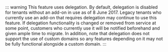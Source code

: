 ::: warning
This feature uses delegation. By default, delegation is disabled for tenants without an add-on in use as of 8 June 2017. Legacy tenants who currently use an add-on that requires delegation may continue to use this feature. If delegation functionality is changed or removed from service at some point, customers who currently use it will be notified beforehand and given ample time to migrate. In addition, note that delegation does not support the use of custom domains so any features depending on it may not be fully functional alongside a custom domain.
:::
